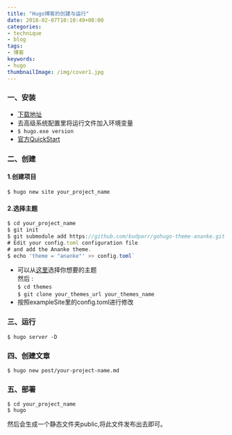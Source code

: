```yaml
---
title: "Hugo博客的创建与运行"
date: 2018-02-07T10:10:49+08:00
categories:
- technique
- blog
tags:
- 博客
keywords:
- hugo
thumbnailImage: /img/cover1.jpg
---
```


<!--more-->
### 一、安装

* [下载地址](https://github.com/gohugoio/hugo/releases)
* 去高级系统配置里将运行文件加入环境变量
* `$ hugo.exe version`
* [官方QuickStart](http://gohugo.io/getting-started/quick-start/)

### 二、创建

#### 1.创建项目
`$ hugo new site your_project_name`

#### 2.选择主题

``` javascript
$ cd your_project_name
$ git init  
$ git submodule add https://github.com/budparr/gohugo-theme-ananke.git themes/ananke  
# Edit your config.toml configuration file  
# and add the Ananke theme.  
$ echo 'theme = "ananke"' >> config.toml`
```

* 可以从[这里](https://themes.gohugo.io/)选择你想要的主题  
然后 :  
`$ cd themes`  
`$ git clone your_themes_url your_themes_name`  
* 按照exampleSite里的config.toml进行修改  

### 三、运行
`$ hugo server -D`  

### 四、创建文章  
`$ hugo new post/your-project-name.md`  

### 五、部署
 `$ cd your_project_name`  
 `$ hugo`  

然后会生成一个静态文件夹public,将此文件发布出去即可。
